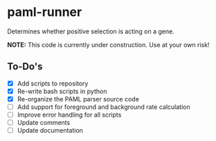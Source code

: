 # paml-runner
Determines whether positive selection is acting on a gene.

**NOTE:** This code is currently under construction. Use at your own risk!

## To-Do's

- [x] Add scripts to repository
- [x] Re-write bash scripts in python
- [x] Re-organize the PAML parser source code
- [ ] Add support for foreground and background rate calculation
- [ ] Improve error handling for all scripts
- [ ] Update comments
- [ ] Update documentation